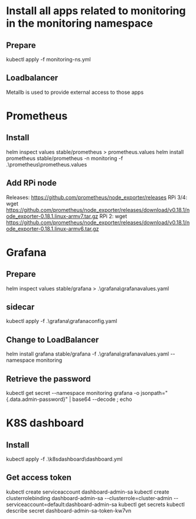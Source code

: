 # Install all apps related to monitoring in the monitoring namespace

## Prepare
kubectl apply -f monitoring-ns.yml

## Loadbalancer
Metallb is used to provide external access to those apps

# Prometheus

## Install
helm inspect values stable/prometheus > prometheus.values
helm install prometheus stable/prometheus -n monitoring -f .\prometheus\prometheus.values

## Add RPi node
Releases: https://github.com/prometheus/node_exporter/releases
RPi 3/4: wget https://github.com/prometheus/node_exporter/releases/download/v0.18.1/node_exporter-0.18.1.linux-armv7.tar.gz
RPi 2: wget https://github.com/prometheus/node_exporter/releases/download/v0.18.1/node_exporter-0.18.1.linux-armv6.tar.gz

# Grafana

## Prepare
helm inspect values stable/grafana > .\grafana\grafanavalues.yaml

## sidecar
kubectl apply -f .\grafana\grafanaconfig.yaml

## Change to LoadBalancer
helm install grafana stable/grafana -f .\grafana\grafanavalues.yaml --namespace monitoring

## Retrieve the password
kubectl get secret --namespace monitoring grafana -o jsonpath="{.data.admin-password}" | base64 --decode ; echo

# K8S dashboard

## Install
kubectl apply -f .\k8sdashboard\dashboard.yml

## Get access token
kubectl create serviceaccount dashboard-admin-sa
kubectl create clusterrolebinding dashboard-admin-sa --clusterrole=cluster-admin --serviceaccount=default:dashboard-admin-sa
kubectl get secrets
kubectl describe secret dashboard-admin-sa-token-kw7vn
